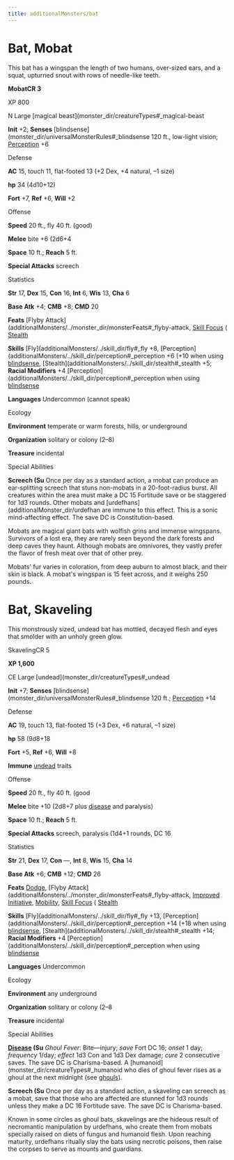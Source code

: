 ```yaml
---
title: additionalMonsters/bat
---
```

# Bat, Mobat 

This bat has a wingspan the length of two humans, over-sized ears, and a squat, upturned snout with rows of needle-like teeth.

**MobatCR 3**

XP 800

N Large [magical beast](monster_dir/creatureTypes#_magical-beast

**Init** +2; **Senses** [blindsense](monster_dir/universalMonsterRules#_blindsense 120 ft., low-light vision; [Perception](additionalMonsters/../skill_dir/perception#_perception) +6

Defense

**AC** 15, touch 11, flat-footed 13 (+2 Dex, +4 natural, –1 size)

**hp** 34 (4d10+12)

**Fort** +7, **Ref** +6, **Will** +2

Offense

**Speed** 20 ft., fly 40 ft. (good)

**Melee** bite +6 (2d6+4

**Space** 10 ft.; **Reach** 5 ft.

**Special Attacks** screech

Statistics

**Str** 17, **Dex** 15, **Con** 16, **Int** 6, **Wis** 13, **Cha** 6

**Base Atk** +4; **CMB** +8; **CMD** 20

**Feats** [Flyby Attack](additionalMonsters/../monster_dir/monsterFeats#_flyby-attack, [Skill Focus](additionalMonsters/../feats#_skill-focus) ( [Stealth](additionalMonsters/../skill_dir/stealth#_stealth)

**Skills** [Fly](additionalMonsters/../skill_dir/fly#_fly +8, [Perception](additionalMonsters/../skill_dir/perception#_perception +6 (+10 when using [blindsense](monster_dir/universalMonsterRules#_blindsense), [Stealth](additionalMonsters/../skill_dir/stealth#_stealth +5; **Racial Modifiers** +4 [Perception](additionalMonsters/../skill_dir/perception#_perception when using [blindsense](monster_dir/universalMonsterRules#_blindsense)

**Languages** Undercommon (cannot speak)

Ecology

**Environment** temperate or warm forests, hills, or underground

**Organization** solitary or colony (2–8)

**Treasure** incidental

Special Abilities

**Screech (Su** Once per day as a standard action, a mobat can produce an ear-splitting screech that stuns non-mobats in a 20-foot-radius burst. All creatures within the area must make a DC 15 Fortitude save or be staggered for 1d3 rounds. Other mobats and [urdefhans](additionalMonster_dir/urdefhan are immune to this effect. This is a sonic mind-affecting effect. The save DC is Constitution-based.

Mobats are magical giant bats with wolfish grins and immense wingspans. Survivors of a lost era, they are rarely seen beyond the dark forests and deep caves they haunt. Although mobats are omnivores, they vastly prefer the flavor of fresh meat over that of other prey.

Mobats' fur varies in coloration, from deep auburn to almost black, and their skin is black. A mobat's wingspan is 15 feet across, and it weighs 250 pounds.

# Bat, Skaveling

This monstrously sized, undead bat has mottled, decayed flesh and eyes that smolder with an unholy green glow.

SkavelingCR 5

**XP 1,600**

CE Large [undead](monster_dir/creatureTypes#_undead

**Init** +7; **Senses** [blindsense](monster_dir/universalMonsterRules#_blindsense 120 ft.; [Perception](additionalMonsters/../skill_dir/perception#_perception) +14

Defense

**AC** 19, touch 13, flat-footed 15 (+3 Dex, +6 natural, –1 size)

**hp** 58 (9d8+18

**Fort** +5, **Ref** +6, **Will** +8

**Immune** [undead](monster_dir/creatureTypes#_undead) traits

Offense

**Speed** 20 ft., fly 40 ft. (good

**Melee** bite +10 (2d8+7 plus [disease](monster_dir/universalMonsterRules#_disease-(ex-or-su)) and paralysis)

**Space** 10 ft.; **Reach** 5 ft.

**Special Attacks** screech, paralysis (1d4+1 rounds, DC 16

Statistics

**Str** 21, **Dex** 17, **Con** —, **Int** 8, **Wis** 15, **Cha** 14

**Base Atk** +6; **CMB** +12; **CMD** 26

**Feats** [Dodge](additionalMonsters/../feats#_dodge), [Flyby Attack](additionalMonsters/../monster_dir/monsterFeats#_flyby-attack, [Improved Initiative](additionalMonsters/../feats#_improved-initiative), [Mobility](additionalMonsters/../feats#_mobility), [Skill Focus](additionalMonsters/../feats#_skill-focus) ( [Stealth](additionalMonsters/../skill_dir/stealth#_stealth)

**Skills** [Fly](additionalMonsters/../skill_dir/fly#_fly +13, [Perception](additionalMonsters/../skill_dir/perception#_perception +14 (+18 when using [blindsense](monster_dir/universalMonsterRules#_blindsense), [Stealth](additionalMonsters/../skill_dir/stealth#_stealth +14; **Racial Modifiers** +4 [Perception](additionalMonsters/../skill_dir/perception#_perception when using [blindsense](monster_dir/universalMonsterRules#_blindsense)

**Languages** Undercommon

Ecology

**Environment** any underground

**Organization** solitary or colony (2–8

**Treasure** incidental

Special Abilities

**[Disease](monster_dir/universalMonsterRules#_disease-(ex-or-su)) (Su** _Ghoul Fever_: Bite—injury; _save_ Fort DC 16; _onset_ 1 day; _frequency_ 1/day; _effect_ 1d3 Con and 1d3 Dex damage; _cure_ 2 consecutive saves. The save DC is Charisma-based. A [humanoid](monster_dir/creatureTypes#_humanoid who dies of ghoul fever rises as a ghoul at the next midnight (see [ghouls](additionalMonsters/../monster_dir/ghoul#_ghoul)).

**Screech (Su** Once per day as a standard action, a skaveling can screech as a mobat, save that those who are affected are stunned for 1d3 rounds unless they make a DC 16 Fortitude save. The save DC is Charisma-based.

Known in some circles as ghoul bats, skavelings are the hideous result of necromantic manipulation by urdefhans, who create them from mobats specially raised on diets of fungus and humanoid flesh. Upon reaching maturity, urdefhans ritually slay the bats using necrotic poisons, then raise the corpses to serve as mounts and guardians.


